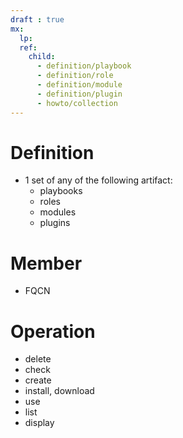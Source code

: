 ```yaml
---
draft : true
mx:  
  lp:
  ref:
    child:
      - definition/playbook
      - definition/role
      - definition/module
      - definition/plugin
      - howto/collection
---
```


# Definition
- 1 set of any of the following artifact:
  - playbooks
  - roles
  - modules
  - plugins

# Member
- FQCN

# Operation  
- delete
- check
- create
- install, download
- use
- list
- display
